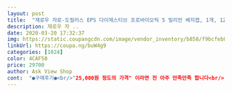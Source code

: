 ```yaml
---
layout: post 
title:  "재로우 자로-도필러스 EPS 다이제스티브 프로바이오틱 5 빌리언 베지캡, 1개, 120개입" 
description: 재로우 자 ..
date: 2020-03-20 17:32:37 
img: https://static.coupangcdn.com/image/vendor_inventory/b858/f9bcfeb8eb46b6165507e798e8172e70eb477be4fe683d4853c3fe8b31b5.jpg 
linkUrl: https://coupa.ng/buW4g9 
categories: [1024] 
color: 4CAF50 
price: 29700 
author: Ask View Shop 
cont:  "●구매후기●<br/>"25,000원 정도의 가격" 이라면 전 아주 만족만족 합니다<br/>(다른 디자인이 와서 놀랬으나 내용물은 같았어요!)<br/>*첫번째 사진 왼쪽이 이번에 새로 바뀐 디자인인가봐요.<br/>.<br/>;<br/>2017.<br/>12.<br/>4 추가<br/>2018.<br/>3.<br/>19 추가.<br/><br/>2상자 샀어요.<br/> 가족들이 다같이 먹거든요.<br/><br/>———<br/> -<br/>————<br/>것을 먹어봤고 효과가 있어서 인터넷으로<br/>구입해 봤어요.<br/><br/>그래도 다른 유산균과는 다르게 꼭 냉장보관할 필요도 없고<br/>그래서 비위 상하지 않고 잘 먹었습니다.<br/><br/>그래서 저렴이로 먹습니다.<br/><br/>나중에 효과나오면 후기 추가하겠습니다.<br/><br/>다양한 유산균들 중 어떤 제품이 본인에게 맞는지도 중요하지만, 한 제품을 장기간 복용하는 것 보다 다양한 균을 바꿔주는 것이 좋다고 하더라구요.<br/> 화장품이나 세정 용품들도 그러하구요.<br/><br/>또 샀어요~<br/>매일 챙겨먹지는 못했는데 한포진 거의<br/>먹어도... <br/>.<br/> 손가락에 물집이<br/>면역력 저하일때 올라오기 때문에 기초 면역력을<br/>상온보관이라고는 하지만 한여름 에어컨없는 실내는 25도가 넘을 수 있으므로 냉장보관하는게 마음편할 듯 싶네요.<br/><br/>상품평을 믿고 직구세일기간이고 마침 유산균도 한 달 분량이 남았길래 주문해보았습니다.<br/> 궁금하더라구요.<br/><br/>손에 자극이 심할때나(세제 등) 음식, 스트레스,<br/>신랑도 꼬박꼬박 먹고 있습니다.<br/><br/>아이들도 같이 먹고 있어요.<br/><br/>아이들도 잘 먹어요~<br/>알약을 잘 못드시거나 평소에서 쪼개서 드실 정도로<br/>얼마전 재구매하고 추가합니다.<br/><br/>없어졌어요.<br/><br/>여에스더나 불가리쿠스처럼 100억 유산균만 복용해왔어요.<br/><br/>올라오지 않아요~~~~<br/>올리는 것이 중요해요.<br/><br/>우선 저 먼저 먹어봤는데요.<br/> 다른 유산균 캡슐에서는 간혹 이상한 플라스틱 냄새가 나는데<br/>유산균을 먹기 시작했습니다.<br/><br/>이 제품은 일단 한 알씩 시작해보고 혹시 불편하면 용량을 늘려볼 생각입니다.<br/><br/>이건 냄새가 하나도 없어요.<br/><br/>이번 유산균도 효과가 좋길!!!<br/>이제 맨손으로 설거지해도, 고기를<br/>일단 저는 여에스더보다는 불가리쿠스가 더 균주들이 맞았구요.<br/><br/>작은 사이즈를 원하신다면.<br/>.<br/> 약간 부담되실 수도... <br/>.<br/><br/>잘 도착했습니다.<br/><br/>저는 너무너무 만족하고 계속 챙겨 먹고 있습니다!<br/>저는 알약을 잘 못먹는 스타일은 아니라<br/>저는 한알씩 먹어보려구요.<br/><br/>전체적으로 장기능의 완화를 돕고 싶어서 먹는 유산균으로는<br/>제가 삼키기엔 부담없는 사이즈긴 했어요!<br/>제가 유산균을 먹는 이유는 몇년 전부터 손에<br/>좀더 저렴한걸 먹었는데 효과는 같더라구요.<br/><br/>지금도 꾸준히 먹고 있지만 앞으로도 계속 먹을 거기에<br/>참 잘 맞았어요~<br/>처음엔 약국에서 파는 60알에 10만원하는 ㅠㅠ<br/>특히나 변비가 있어서 먹는 게 아니라<br/>프리바이오틱스도 함께 주문했는데 제로우 제품이 잘 맞았으면 좋겠네요~~<br/>피부과를 다녀보다가 약먹거나 연고를 바를때만<br/>하루 한두알 정도 먹어서 거의 6개월 정도 먹을 양인데<br/>하루 한알에서 네알까지 먹어도 된다는데<br/>한포진은 아예 없어졌습니다.<br/><br/>한포진은 특별한 치료법이 없고<br/>한포진이 심해져서 입니다.<br/><br/>혜자스러운 가격과 만족한다는 후기가 많아<br/>효과가 있어 근본적인 해결은 안되길래<br/>"25,000원 정도의 가격" 이라면 전 아주 만족만족 합니다<br/>(다른 디자인이 와서 놀랬으나 내용물은 같았어요!)<br/>*첫번째 사진 왼쪽이 이번에 새로 바뀐 디자인인가봐요.<br/>.<br/>;<br/>2017.<br/>12.<br/>4 추가<br/>2018.<br/>3.<br/>19 추가.<br/><br/>2상자 샀어요.<br/> 가족들이 다같이 먹거든요.<br/><br/>———<br/> -<br/>————<br/>것을 먹어봤고 효과가 있어서 인터넷으로<br/>구입해 봤어요.<br/><br/>그래도 다른 유산균과는 다르게 꼭 냉장보관할 필요도 없고<br/>그래서 비위 상하지 않고 잘 먹었습니다.<br/><br/>그래서 저렴이로 먹습니다.<br/><br/>나중에 효과나오면 후기 추가하겠습니다.<br/><br/>다양한 유산균들 중 어떤 제품이 본인에게 맞는지도 중요하지만, 한 제품을 장기간 복용하는 것 보다 다양한 균을 바꿔주는 것이 좋다고 하더라구요.<br/> 화장품이나 세정 용품들도 그러하구요.<br/><br/>또 샀어요~<br/>매일 챙겨먹지는 못했는데 한포진 거의<br/>먹어도... <br/>.<br/> 손가락에 물집이<br/>면역력 저하일때 올라오기 때문에 기초 면역력을<br/>상온보관이라고는 하지만 한여름 에어컨없는 실내는 25도가 넘을 수 있으므로 냉장보관하는게 마음편할 듯 싶네요.<br/><br/>상품평을 믿고 직구세일기간이고 마침 유산균도 한 달 분량이 남았길래 주문해보았습니다.<br/> 궁금하더라구요.<br/><br/>손에 자극이 심할때나(세제 등) 음식, 스트레스,<br/>신랑도 꼬박꼬박 먹고 있습니다.<br/><br/>아이들도 같이 먹고 있어요.<br/><br/>아이들도 잘 먹어요~<br/>알약을 잘 못드시거나 평소에서 쪼개서 드실 정도로<br/>얼마전 재구매하고 추가합니다.<br/><br/>없어졌어요.<br/><br/>여에스더나 불가리쿠스처럼 100억 유산균만 복용해왔어요.<br/><br/>올라오지 않아요~~~~<br/>올리는 것이 중요해요.<br/><br/>우선 저 먼저 먹어봤는데요.<br/> 다른 유산균 캡슐에서는 간혹 이상한 플라스틱 냄새가 나는데<br/>유산균을 먹기 시작했습니다.<br/><br/>이 제품은 일단 한 알씩 시작해보고 혹시 불편하면 용량을 늘려볼 생각입니다.<br/><br/>이건 냄새가 하나도 없어요.<br/><br/>이번 유산균도 효과가 좋길!!!<br/>이제 맨손으로 설거지해도, 고기를<br/>일단 저는 여에스더보다는 불가리쿠스가 더 균주들이 맞았구요.<br/><br/>작은 사이즈를 원하신다면.<br/>.<br/> 약간 부담되실 수도... <br/>.<br/><br/>잘 도착했습니다.<br/><br/>저는 너무너무 만족하고 계속 챙겨 먹고 있습니다!<br/>저는 알약을 잘 못먹는 스타일은 아니라<br/>저는 한알씩 먹어보려구요.<br/><br/>전체적으로 장기능의 완화를 돕고 싶어서 먹는 유산균으로는<br/>제가 삼키기엔 부담없는 사이즈긴 했어요!<br/>제가 유산균을 먹는 이유는 몇년 전부터 손에<br/>좀더 저렴한걸 먹었는데 효과는 같더라구요.<br/><br/>지금도 꾸준히 먹고 있지만 앞으로도 계속 먹을 거기에<br/>참 잘 맞았어요~<br/>처음엔 약국에서 파는 60알에 10만원하는 ㅠㅠ<br/>특히나 변비가 있어서 먹는 게 아니라<br/>프리바이오틱스도 함께 주문했는데 제로우 제품이 잘 맞았으면 좋겠네요~~<br/>피부과를 다녀보다가 약먹거나 연고를 바를때만<br/>하루 한두알 정도 먹어서 거의 6개월 정도 먹을 양인데<br/>하루 한알에서 네알까지 먹어도 된다는데<br/>한포진은 아예 없어졌습니다.<br/><br/>한포진은 특별한 치료법이 없고<br/>한포진이 심해져서 입니다.<br/><br/>혜자스러운 가격과 만족한다는 후기가 많아<br/>효과가 있어 근본적인 해결은 안되길래<br/>" 
---
```

